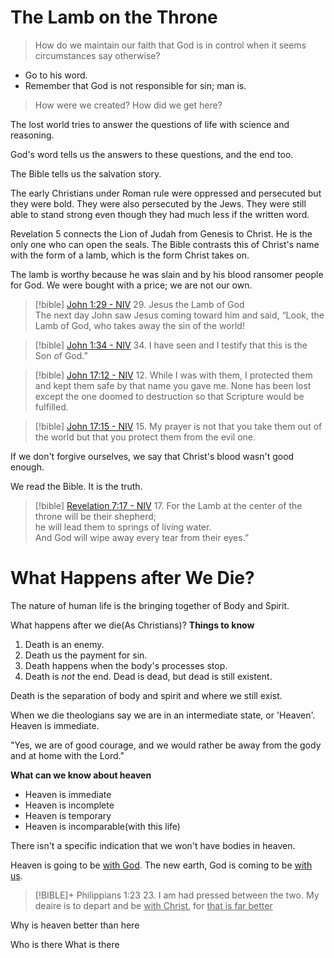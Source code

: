 # The Lamb on the Throne

> How do we maintain our faith that God is in control when it seems circumstances say otherwise?

- Go to his word.
- Remember that God is not responsible for sin; man is.

> How were we created? How did we get here?

The lost world tries to answer the questions of life with science and reasoning.

God's word tells us the answers to these questions, and the end too.

The Bible tells us the salvation story.

The early Christians under Roman rule were oppressed and persecuted but they were bold. They were also persecuted by the Jews.
They were still able to stand strong even though they had much less if the written word.

Revelation 5 connects the Lion of Judah from Genesis to Christ. He is the only one who can open the seals. The Bible contrasts this of Christ's name with the form of a lamb, which is the form Christ takes on.

The lamb is worthy because he was slain and by his blood ransomer people for God. We were bought with a price; we are not our own.

> [!bible] [John 1:29 - NIV](https://bolls.life/NIV/43/1/)
> 29. Jesus the Lamb of God<br/>The next day John saw Jesus coming toward him and said, “Look, the Lamb of God, who takes away the sin of the world!

> [!bible] [John 1:34 - NIV](https://bolls.life/NIV/43/1/)
> 34. I have seen and I testify that this is the Son of God.”

> [!bible] [John 17:12 - NIV](https://bolls.life/NIV/43/17/)
> 12. While I was with them, I protected them and kept them safe by that name you gave me. None has been lost except the one doomed to destruction so that Scripture would be fulfilled.

> [!bible] [John 17:15 - NIV](https://bolls.life/NIV/43/17/)
> 15. My prayer is not that you take them out of the world but that you protect them from the evil one.

If we don't forgive ourselves, we say that Christ's blood wasn't good enough.

We read the Bible. It is the truth.

> [!bible] [Revelation 7:17 - NIV](https://bolls.life/NIV/66/7/)
> 17. For the Lamb at the center of the throne will be their shepherd;<br/>he will lead them to springs of living water.<br/>And God will wipe away every tear from their eyes.”

# What Happens after We Die?
The nature of human life is the bringing together of Body and Spirit.

What happens after we die(As Christians)?
**Things to know**
1. Death is an enemy.
2. Death us the payment for sin.
3. Death happens when the body's processes stop.
4. Death is *not* the end. 
Dead is dead, but dead is still existent. 

Death is the separation of body and spirit and where we still exist. 

When we die theologians say we are in an intermediate state, or 'Heaven'. Heaven is immediate. 

"Yes, we are of good courage, and we would rather be away from the gody and at home with the Lord." 

**What can we know about heaven**
- Heaven is immediate
- Heaven is incomplete
- Heaven is temporary
- Heaven is incomparable(with this life)

There isn't a specific indication that we won't have bodies in heaven. 

Heaven is going to be <u>with God</u>.
The new earth, God is coming to be <u>with us</u>.

> [!BIBLE]+ Philippians 1:23
> 23. I am had pressed between the two. My deaire is to depart and be <u>with Christ</u>, for <u>that is far better</u>

Why is heaven better than here

Who is there
What is there